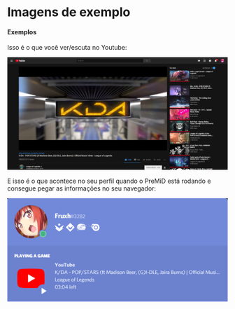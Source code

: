 # Imagens de exemplo

#### Exemplos

Isso é o que você ver/escuta no Youtube:

![YouTube](../../.gitbook/assets/yt_example.PNG)

  
E isso é o que acontece no seu perfil quando o PreMiD está rodando e consegue pegar as informações no seu navegador: 

![Discord RPC](../../.gitbook/assets/discord_rpc_example2.PNG)

